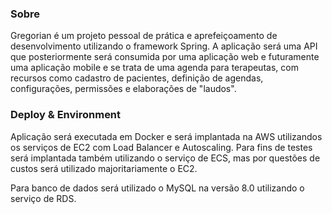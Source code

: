 <h3>Sobre</h3>
Gregorian é um projeto pessoal de prática e aprefeiçoamento de desenvolvimento utilizando o framework Spring. A aplicação será uma API que posteriormente será consumida por uma aplicação web e futuramente uma aplicação mobile e se trata de uma agenda para terapeutas, com recursos como cadastro de pacientes, definição de agendas, configurações, permissões e elaborações de "laudos".

<h3>Deploy & Environment</h3>
Aplicação será executada em Docker e será implantada na AWS utilizandos os serviços de EC2 com Load Balancer e Autoscaling. Para fins de testes será implantada também utilizando o serviço de ECS, mas por questões de custos será utilizado majoritariamente o EC2.

Para banco de dados será utilizado o MySQL na versão 8.0 utilizando o serviço de RDS.
